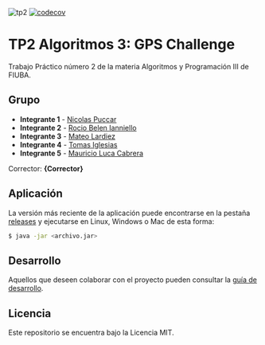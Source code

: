 ![tp2](https://github.com/fiuba/algo3_proyecto_base_tp2/actions/workflows/build.yml/badge.svg) [![codecov](https://codecov.io/gh/fiuba/algo3_proyecto_base_tp2/branch/master/graph/badge.svg)](https://codecov.io/gh/fiuba/algo3_proyecto_base_tp2)

# TP2 Algoritmos 3: GPS Challenge 

Trabajo Práctico número 2 de la materia Algoritmos y Programación III de FIUBA.

## Grupo

* **Integrante 1** - [Nicolas Puccar](https://github.com/NicolasPuccar)
* **Integrante 2** - [Rocio Belen Ianniello](https://github.com/IannielloR)
* **Integrante 3** - [Mateo Lardiez](https://github.com/MateoLardiez)
* **Integrante 4** - [Tomas Iglesias](https://github.com/IglesiasT)
* **Integrante 5** - [Mauricio Luca Cabrera](https://github.com/MauricioFIUBA)

Corrector: **{Corrector}**

## Aplicación

La versión más reciente de la aplicación puede encontrarse en la pestaña [releases](https://github.com/fiuba/algo3_proyecto_base_tp2/releases/latest) y ejecutarse en Linux, Windows o Mac de esta forma:

```bash
$ java -jar <archivo.jar>
```

## Desarrollo

Aquellos que deseen colaborar con el proyecto pueden consultar la [guía de desarrollo](./docs/Desarrollo.md).

## Licencia

Este repositorio se encuentra bajo la Licencia MIT.
